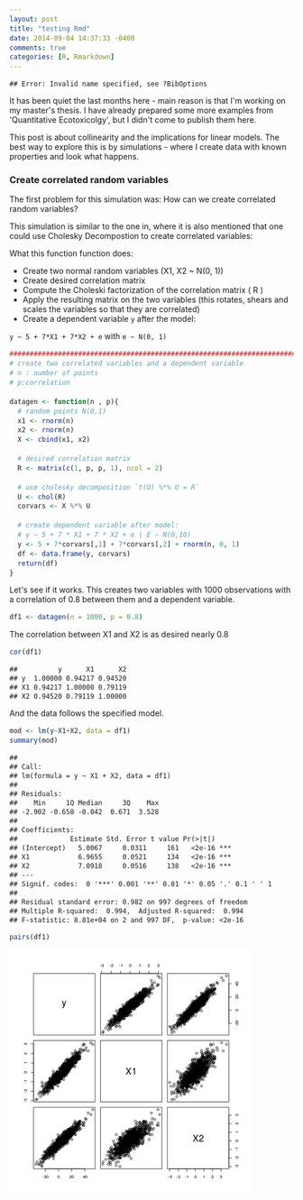 ```yaml
---
layout: post
title: "testing Rmd"
date: 2014-09-04 14:37:33 -0400
comments: true
categories: [R, Rmarkdown]
---
```



```
## Error: Invalid name specified, see ?BibOptions
```


It has been quiet the last months here - main reason is that I'm working on my master's thesis.
I have already prepared some more examples from 'Quantitative Ecotoxicolgy', but I didn't come to publish them here.


This post is about collinearity and the implications for linear models. The best way to explore this is by simulations - where I create data with known properties and look what happens.


### Create correlated random variables

The first problem for this simulation was: How can we create correlated random variables?

This simulation is similar to the one in, where it is also mentioned that one could use Cholesky Decompostion to create correlated variables:

What this function function does:

* Create two normal random variables (X1, X2 ~ N(0, 1))
* Create desired correlation matrix
* Compute the Choleski factorization of the correlation matrix ( R )
* Apply the resulting matrix on the two variables (this rotates, shears and scales the variables so that they are correlated)
* Create a dependent variable `y` after the model:

`y ~ 5 + 7*X1 + 7*X2 + e` with `e ~ N(0, 1)`



```r
#############################################################################
# create two correlated variables and a dependent variable
# n : number of points
# p:correlation

datagen <- function(n , p){
  # random points N(0,1)
  x1 <- rnorm(n)
  x2 <- rnorm(n)
  X <- cbind(x1, x2)
  
  # desired correlation matrix
  R <- matrix(c(1, p, p, 1), ncol = 2)
  
  # use cholesky decomposition `t(U) %*% U = R`
  U <- chol(R)
  corvars <- X %*% U
  
  # create dependent variable after model:
  # y ~ 5 + 7 * X1 + 7 * X2 + e | E ~ N(0,10)
  y <- 5 + 7*corvars[,1] + 7*corvars[,2] + rnorm(n, 0, 1)
  df <- data.frame(y, corvars)
  return(df)
}
```


Let's see if it works. 
This creates two variables with 1000 observations with a correlation of 0.8 between them and a dependent variable.

```r
df1 <- datagen(n = 1000, p = 0.8)
```

The correlation between X1 and X2 is as desired nearly 0.8

```r
cor(df1)
```

```
##          y      X1      X2
## y  1.00000 0.94217 0.94520
## X1 0.94217 1.00000 0.79119
## X2 0.94520 0.79119 1.00000
```

And the data follows the specified model.

```r
mod <- lm(y~X1+X2, data = df1)
summary(mod)
```

```
## 
## Call:
## lm(formula = y ~ X1 + X2, data = df1)
## 
## Residuals:
##    Min     1Q Median     3Q    Max 
## -2.902 -0.658 -0.042  0.671  3.528 
## 
## Coefficients:
##             Estimate Std. Error t value Pr(>|t|)    
## (Intercept)   5.0067     0.0311     161   <2e-16 ***
## X1            6.9655     0.0521     134   <2e-16 ***
## X2            7.0918     0.0516     138   <2e-16 ***
## ---
## Signif. codes:  0 '***' 0.001 '**' 0.01 '*' 0.05 '.' 0.1 ' ' 1
## 
## Residual standard error: 0.982 on 997 degrees of freedom
## Multiple R-squared:  0.994,	Adjusted R-squared:  0.994 
## F-statistic: 8.81e+04 on 2 and 997 DF,  p-value: <2e-16
```

```r
pairs(df1)
```

![plot of chunk example_datagen3](../figure/2014-09-04-testing-rmd-example_datagen3.png) 
